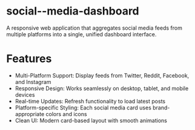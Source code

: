 # social--media-dashboard

A responsive web application that aggregates social media feeds from multiple platforms into a single, unified dashboard interface.

# Features

- Multi-Platform Support: Display feeds from Twitter, Reddit, Facebook, and Instagram
- Responsive Design: Works seamlessly on desktop, tablet, and mobile devices
- Real-time Updates: Refresh functionality to load latest posts
- Platform-specific Styling: Each social media card uses brand-appropriate colors and icons
- Clean UI: Modern card-based layout with smooth animations
